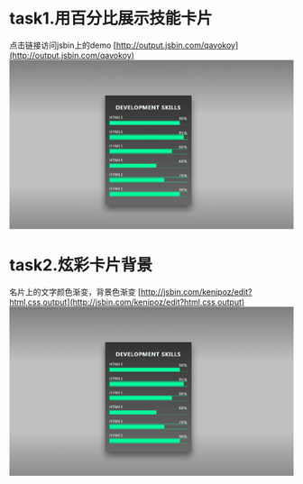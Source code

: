 # task1.用百分比展示技能卡片
点击链接访问jsbin上的demo
[http://output.jsbin.com/qavokoy](http://output.jsbin.com/qavokoy)
![效果图](https://github.com/michaelbulid/skillcard/blob/master/1525773487(1).png)

# task2.炫彩卡片背景
名片上的文字颜色渐变，背景色渐变
[http://jsbin.com/kenipoz/edit?html,css,output](http://jsbin.com/kenipoz/edit?html,css,output)
![效果图](https://github.com/michaelbulid/skillcard/blob/master/1525773487(1).png)

